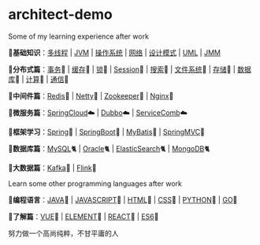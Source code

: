 # architect-demo
Some of my learning experience after work

:notebook:**基础知识**：[多线程](https://github.com/aaja/architect-demo/tree/master/docs/demo_03_important/01_redis) | [JVM](https://github.com/aaja/architect-demo/tree/master/docs/demo_03_important/01_redis) | [操作系统](https://github.com/aaja/architect-demo/tree/master/docs/demo_03_important/01_redis) | [网络](https://github.com/aaja/architect-demo/tree/master/docs/demo_03_important/01_redis) | [设计模式](https://github.com/aaja/architect-demo/tree/master/docs/demo_03_important/01_redis) | [UML](https://github.com/aaja/architect-demo/tree/master/docs/demo_03_important/01_redis) | [JMM](https://github.com/aaja/architect-demo/tree/master/docs/demo_03_important/01_redis)

:notebook:**分布式篇**：[事务](https://github.com/aaja/architect-demo/tree/master/docs/demo_03_important/01_redis):triangular_flag_on_post: | [缓存](https://github.com/aaja/architect-demo/tree/master/docs/demo_03_important/01_redis):triangular_flag_on_post: | [锁](https://github.com/aaja/architect-demo/tree/master/docs/demo_03_important/01_redis):triangular_flag_on_post: | [Session](https://github.com/aaja/architect-demo/tree/master/docs/demo_03_important/01_redis):triangular_flag_on_post: | [搜索](https://github.com/aaja/architect-demo/tree/master/docs/demo_03_important/01_redis):triangular_flag_on_post: | [文件系统](https://github.com/aaja/architect-demo/tree/master/docs/demo_03_important/01_redis):triangular_flag_on_post: | [存储](https://github.com/aaja/architect-demo/tree/master/docs/demo_03_important/01_redis):triangular_flag_on_post: | [数据库](https://github.com/aaja/architect-demo/tree/master/docs/demo_03_important/01_redis):triangular_flag_on_post: | [计算](https://github.com/aaja/architect-demo/tree/master/docs/demo_03_important/01_redis):triangular_flag_on_post: | [通信](https://github.com/aaja/architect-demo/tree/master/docs/demo_03_important/01_redis):triangular_flag_on_post:

:notebook:**中间件篇**：[Redis](https://github.com/aaja/architect-demo/tree/master/docs/demo_03_important/01_redis):key: | [Netty](https://github.com/aaja/architect-demo/tree/master/docs/demo_03_important/01_redis):key: | [Zookeeper](https://github.com/aaja/architect-demo/tree/master/docs/demo_03_important/01_redis):key: | [Nginx](https://github.com/aaja/architect-demo/tree/master/docs/demo_03_important/01_redis):key:

:notebook:**微服务篇**：[SpringCloud](https://github.com/aaja/architect-demo/tree/master/docs/demo_03_important/01_redis):cloud: | [Dubbo](https://github.com/aaja/architect-demo/tree/master/docs/demo_03_important/01_redis):cloud: | [ServiceComb](https://github.com/aaja/architect-demo/tree/master/docs/demo_03_important/01_redis):cloud:

:notebook:**框架学习**：[Spring](https://github.com/aaja/architect-demo/tree/master/docs/demo_03_important/01_redis):ocean: | [SpringBoot](https://github.com/aaja/architect-demo/tree/master/docs/demo_03_important/01_redis):ocean: | [MyBatis](https://github.com/aaja/architect-demo/tree/master/docs/demo_03_important/01_redis):ocean: | [SpringMVC](https://github.com/aaja/architect-demo/tree/master/docs/demo_03_important/01_redis):ocean:

:notebook:**数据库篇**：[MySQL](https://github.com/aaja/architect-demo/tree/master/docs/demo_03_important/01_redis):cat2: | [Oracle](https://github.com/aaja/architect-demo/tree/master/docs/demo_03_important/01_redis):cat2: | [ElasticSearch](https://github.com/aaja/architect-demo/tree/master/docs/demo_03_important/01_redis):cat2: | [MongoDB](https://github.com/aaja/architect-demo/tree/master/docs/demo_03_important/01_redis):cat2:

:notebook:**大数据篇**：[Kafka](https://github.com/aaja/architect-demo/tree/master/docs/demo_03_important/01_redis):key: | [Flink](https://github.com/aaja/architect-demo/tree/master/docs/demo_03_important/01_redis):key:

Learn some other programming languages after work

:notebook:**编程语言**：[JAVA](https://github.com/aaja/architect-demo/tree/master/docs/demo_03_important/01_redis):house_with_garden: | [JAVASCRIPT](https://github.com/aaja/architect-demo/tree/master/docs/demo_03_important/01_redis):house_with_garden: | [HTML](https://github.com/aaja/architect-demo/tree/master/docs/demo_03_important/01_redis):house_with_garden: | [CSS](https://github.com/aaja/architect-demo/tree/master/docs/demo_03_important/01_redis):house_with_garden: | [PYTHON](https://github.com/aaja/architect-demo/tree/master/docs/demo_03_important/01_redis):house_with_garden: | [GO](https://github.com/aaja/architect-demo/tree/master/docs/demo_03_important/01_redis):house_with_garden: 

:notebook:**了解篇**：[VUE](https://github.com/aaja/architect-demo/tree/master/docs/demo_03_important/01_redis):rocket: | [ELEMENT](https://github.com/aaja/architect-demo/tree/master/docs/demo_03_important/01_redis):rocket: | [REACT](https://github.com/aaja/architect-demo/tree/master/docs/demo_03_important/01_redis):rocket: | [ES6](https://github.com/aaja/architect-demo/tree/master/docs/demo_03_important/01_redis):rocket:

努力做一个高尚纯粹，不甘平庸的人
